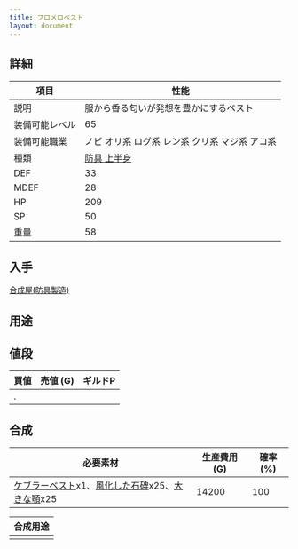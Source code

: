 ```yaml
---
title: フロメロベスト
layout: document
---
```

## 詳細

|項目|性能|
|---|---|
|説明|服から香る匂いが発想を豊かにするベスト|
|装備可能レベル|65|
|装備可能職業|ノビ オリ系 ログ系 レン系 クリ系 マジ系 アコ系|
|種類|[防具 上半身](防具(上半身))|
|DEF|33|
|MDEF|28|
|HP|209|
|SP|50|
|重量|58|

## 入手

[合成屋(防具製造)](合成屋(防具製造))

## 用途

## 値段

|買値|売値 (G)|ギルドP|
|---|---|---|
|.|||

## 合成

|必要素材|生産費用 (G)|確率 (%)|
|---|---|---|
|[ケブラーベスト](ケブラーベスト)x1、[風化した石碑](風化した石碑)x25、[大きな顎](大きな顎)x25|14200|100|

|合成用途|
|---|
||

